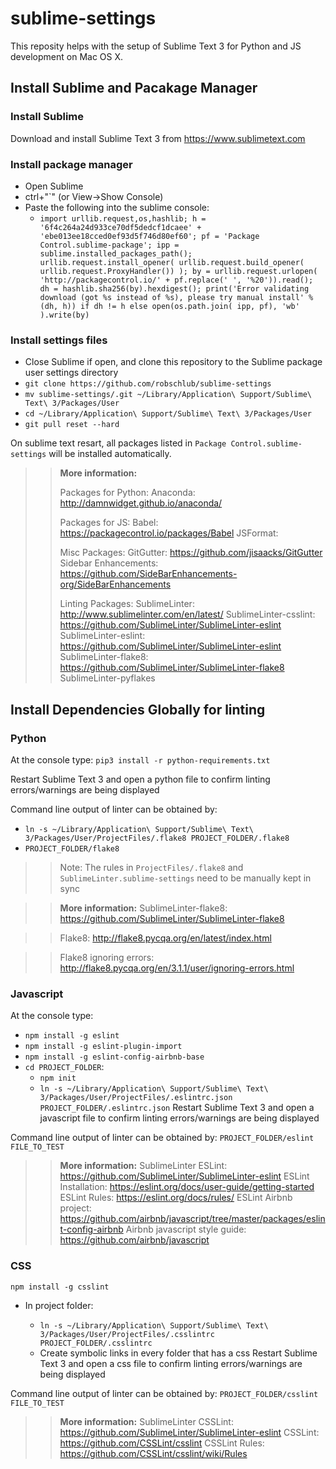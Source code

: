 # sublime-settings

This reposity helps with the setup of Sublime Text 3 for Python and JS development on Mac OS X. 


## Install Sublime and Pacakage Manager

### Install Sublime
Download and install Sublime Text 3 from https://www.sublimetext.com


### Install package manager
* Open Sublime
* ctrl+"`" (or View->Show Console)
* Paste the following into the sublime console:
  * `import urllib.request,os,hashlib; h = '6f4c264a24d933ce70df5dedcf1dcaee' + 'ebe013ee18cced0ef93d5f746d80ef60'; pf = 'Package Control.sublime-package'; ipp = sublime.installed_packages_path(); urllib.request.install_opener( urllib.request.build_opener( urllib.request.ProxyHandler()) ); by = urllib.request.urlopen( 'http://packagecontrol.io/' + pf.replace(' ', '%20')).read(); dh = hashlib.sha256(by).hexdigest(); print('Error validating download (got %s instead of %s), please try manual install' % (dh, h)) if dh != h else open(os.path.join( ipp, pf), 'wb' ).write(by)`


### Install settings files
* Close Sublime if open, and clone this repository to the Sublime package user settings directory
* `git clone https://github.com/robschlub/sublime-settings`
* `mv sublime-settings/.git ~/Library/Application\ Support/Sublime\ Text\ 3/Packages/User`
* `cd ~/Library/Application\ Support/Sublime\ Text\ 3/Packages/User`
* `git pull reset --hard`

On sublime text resart, all packages listed in `Package Control.sublime-settings` will be installed automatically.

>> **More information:**
>>
>> Packages for Python:
>> Anaconda: http://damnwidget.github.io/anaconda/
>>
>> Packages for JS:
>> Babel: https://packagecontrol.io/packages/Babel
>> JSFormat: 
>> 
>> Misc Packages:
>> GitGutter: https://github.com/jisaacks/GitGutter
>> Sidebar Enhancements: https://github.com/SideBarEnhancements-org/SideBarEnhancements
>>
>> Linting Packages:
>> SublimeLinter: http://www.sublimelinter.com/en/latest/
>> SublimeLinter-csslint: https://github.com/SublimeLinter/SublimeLinter-eslint
>> SublimeLinter-eslint: https://github.com/SublimeLinter/SublimeLinter-eslint
>> SublimeLinter-flake8: https://github.com/SublimeLinter/SublimeLinter-flake8
>> SublimeLinter-pyflakes

## Install Dependencies Globally for linting

### Python
At the console type:
`pip3 install -r python-requirements.txt`

Restart Sublime Text 3 and open a python file to confirm linting errors/warnings are being displayed

Command line output of linter can be obtained by: 
* `ln -s ~/Library/Application\ Support/Sublime\ Text\ 3/Packages/User/ProjectFiles/.flake8 PROJECT_FOLDER/.flake8`
* `PROJECT_FOLDER/flake8`
>> Note: The rules in `ProjectFiles/.flake8` and `SublimeLinter.sublime-settings` need to be manually kept in sync

>> **More information:**
>> SublimeLinter-flake8: https://github.com/SublimeLinter/SublimeLinter-flake8

>> Flake8: http://flake8.pycqa.org/en/latest/index.html

>> Flake8 ignoring errors: http://flake8.pycqa.org/en/3.1.1/user/ignoring-errors.html


### Javascript 
At the console type:
* `npm install -g eslint`
* `npm install -g eslint-plugin-import`
* `npm install -g eslint-config-airbnb-base`
* `cd PROJECT_FOLDER`: 
  * `npm init`
  * `ln -s ~/Library/Application\ Support/Sublime\ Text\ 3/Packages/User/ProjectFiles/.eslintrc.json PROJECT_FOLDER/.eslintrc.json`
Restart Sublime Text 3 and open a javascript file to confirm linting errors/warnings are being displayed

Command line output of linter can be obtained by: `PROJECT_FOLDER/eslint FILE_TO_TEST`

>> **More information:**
>> SublimeLinter ESLint: https://github.com/SublimeLinter/SublimeLinter-eslint
>> ESLint Installation: https://eslint.org/docs/user-guide/getting-started
>> ESLint Rules: https://eslint.org/docs/rules/ 
>> ESLint Airbnb project: https://github.com/airbnb/javascript/tree/master/packages/eslint-config-airbnb
>> Airbnb javascript style guide: https://github.com/airbnb/javascript


### CSS
`npm install -g csslint`
* In project folder: 

  * `ln -s ~/Library/Application\ Support/Sublime\ Text\ 3/Packages/User/ProjectFiles/.csslintrc PROJECT_FOLDER/.csslintrc`
  * Create symbolic links in every folder that has a css
Restart Sublime Text 3 and open a css file to confirm linting errors/warnings are being displayed

Command line output of linter can be obtained by: `PROJECT_FOLDER/csslint FILE_TO_TEST`

>> **More information:**
>> SublimeLinter CSSLint: https://github.com/SublimeLinter/SublimeLinter-eslint
>> CSSLint: https://github.com/CSSLint/csslint
>> CSSLint Rules: https://github.com/CSSLint/csslint/wiki/Rules


